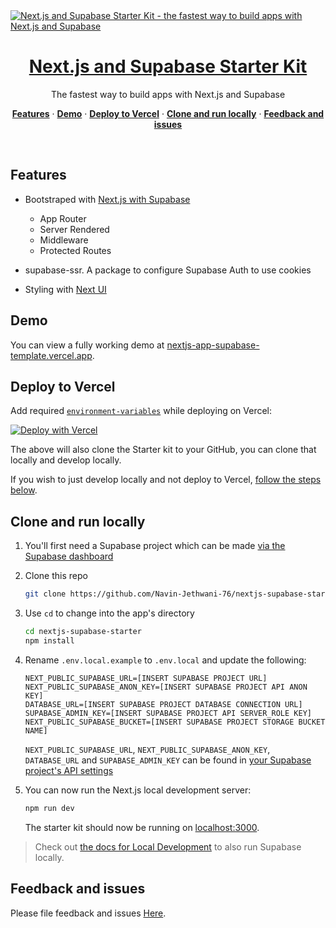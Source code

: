 <a href="https://demo-nextjs-with-supabase.vercel.app/">
  <img alt="Next.js and Supabase Starter Kit - the fastest way to build apps with Next.js and Supabase" src="https://demo-nextjs-with-supabase.vercel.app/opengraph-image.png">
  <h1 align="center">Next.js and Supabase Starter Kit</h1>
</a>

<p align="center">
 The fastest way to build apps with Next.js and Supabase
</p>

<p align="center">
  <a href="#features"><strong>Features</strong></a> ·
  <a href="#demo"><strong>Demo</strong></a> ·
  <a href="#deploy-to-vercel"><strong>Deploy to Vercel</strong></a> ·
  <a href="#clone-and-run-locally"><strong>Clone and run locally</strong></a> ·
  <a href="#feedback-and-issues"><strong>Feedback and issues</strong></a>
</p>
<br/>

## Features

- Bootstraped with [Next.js with Supabase](https://github.com/vercel/next.js/tree/canary/examples/with-supabase)

  - App Router
  - Server Rendered
  - Middleware
  - Protected Routes

- supabase-ssr. A package to configure Supabase Auth to use cookies
- Styling with [Next UI](https://nextui.org/)

## Demo

You can view a fully working demo at [nextjs-app-supabase-template.vercel.app](https://nextjs-app-supabase-template.vercel.app/).

## Deploy to Vercel

Add required [`environment-variables`](#clone-and-run-locally) while deploying on Vercel:

[![Deploy with Vercel](https://camo.githubusercontent.com/b9ff564d8c311812747f1aacea54cf703d850756f9179f9eff6899da20a701a2/68747470733a2f2f696d672e736869656c64732e696f2f62616467652f76657263656c2d2532333030303030302e7376673f7374796c653d666f722d7468652d6261646765266c6f676f3d76657263656c266c6f676f436f6c6f723d7768697465)](https://vercel.com/new/clone?s=https%3A%2F%2Fgithub.com%2FNavin-Jethwani-76%2Fnextjs-supabase-starter&showOptionalTeamCreation=false)

The above will also clone the Starter kit to your GitHub, you can clone that locally and develop locally.

If you wish to just develop locally and not deploy to Vercel, [follow the steps below](#clone-and-run-locally).

## Clone and run locally

1. You'll first need a Supabase project which can be made [via the Supabase dashboard](https://database.new)

2. Clone this repo

   ```bash
   git clone https://github.com/Navin-Jethwani-76/nextjs-supabase-starter.git
   ```

3. Use `cd` to change into the app's directory

   ```bash
   cd nextjs-supabase-starter
   npm install
   ```

4. Rename `.env.local.example` to `.env.local` and update the following:

   ```
   NEXT_PUBLIC_SUPABASE_URL=[INSERT SUPABASE PROJECT URL]
   NEXT_PUBLIC_SUPABASE_ANON_KEY=[INSERT SUPABASE PROJECT API ANON KEY]
   DATABASE_URL=[INSERT SUPABASE PROJECT DATABASE CONNECTION URL]
   SUPABASE_ADMIN_KEY=[INSERT SUPABASE PROJECT API SERVER_ROLE KEY]
   NEXT_PUBLIC_SUPABASE_BUCKET=[INSERT SUPABASE PROJECT STORAGE BUCKET NAME]
   ```

   `NEXT_PUBLIC_SUPABASE_URL`, `NEXT_PUBLIC_SUPABASE_ANON_KEY`, `DATABASE_URL` and `SUPABASE_ADMIN_KEY` can be found in [your Supabase project's API settings](https://app.supabase.com/project/_/settings/api)

5. You can now run the Next.js local development server:

   ```bash
   npm run dev
   ```

   The starter kit should now be running on [localhost:3000](http://localhost:3000/).

> Check out [the docs for Local Development](https://supabase.com/docs/guides/getting-started/local-development) to also run Supabase locally.

## Feedback and issues

Please file feedback and issues [Here](https://github.com/Navin-Jethwani-76/nextjs-supabase-starter/issues/new).
